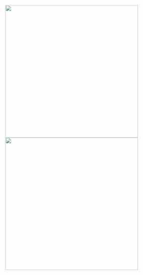 <div>
<img width="423em" src="https://github-readme-stats-pltnk.vercel.app/api?username=pltnk&theme=dracula&hide_border=true&show_icons=true&include_all_commits=true&count_private=true" />
<img width="423em" src="https://github-streak-stats-pltnk.herokuapp.com/?user=pltnk&theme=dracula&hide_border=true&date_format=j%20M%5B%20Y%5D&count_private=true" />
</div>

<!--
GitHub stats: https://github.com/anuraghazra/github-readme-stats
GitHub streak: https://github.com/DenverCoder1/github-readme-streak-stats
-->
